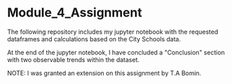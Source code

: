 # Module_4_Assignment

The following repository includes my jupyter notebook with the requested dataframes and calculations based on the City Schools data.

At the end of the jupyter notebook, I have concluded a "Conclusion" section with two observable trends within the dataset.

NOTE: I was granted an extension on this assignment by T.A Bomin. 

